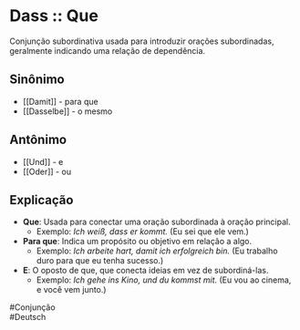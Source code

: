 # Dass :: Que
<!--SR:!2024-11-06,4,270-->
Conjunção subordinativa usada para introduzir orações subordinadas, geralmente indicando uma relação de dependência.

## Sinônimo
- [[Damit]] - para que  
- [[Dasselbe]] - o mesmo  

## Antônimo
- [[Und]] - e  
- [[Oder]] - ou  

## Explicação
- **Que**: Usada para conectar uma oração subordinada à oração principal.
  - Exemplo: *Ich weiß, dass er kommt.* (Eu sei que ele vem.)
- **Para que**: Indica um propósito ou objetivo em relação a algo.
  - Exemplo: *Ich arbeite hart, damit ich erfolgreich bin.* (Eu trabalho duro para que eu tenha sucesso.)
- **E**: O oposto de que, que conecta ideias em vez de subordiná-las.
  - Exemplo: *Ich gehe ins Kino, und du kommst mit.* (Eu vou ao cinema, e você vem junto.)

#Conjunção  
#Deutsch